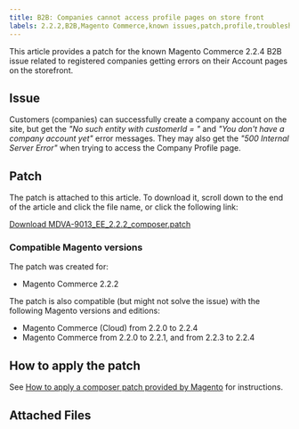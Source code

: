 ```yaml
---
title: B2B: Companies cannot access profile pages on store front
labels: 2.2.2,B2B,Magento Commerce,known issues,patch,profile,troubleshooting
---
```


This article provides a patch for the known Magento Commerce 2.2.4 B2B issue related to registered companies getting errors on their Account pages on the storefront.

## Issue

Customers (companies) can successfully create a company account on the site, but get the *"No such entity with customerId = "* and *"You don't have a company account yet"* error messages. They may also get the *"500 Internal Server Error"* when trying to access the Company Profile page.

## Patch

The patch is attached to this article. To download it, scroll down to the end of the article and click the file name, or click the following link:

 [Download MDVA-9013\_EE\_2.2.2\_composer.patch](assets/MDVA-9013_EE_2.2.2_composer.patch.zip) 

### Compatible Magento versions

The patch was created for:

* Magento Commerce 2.2.2

The patch is also compatible (but might not solve the issue) with the following Magento versions and editions:

* Magento Commerce (Cloud) from 2.2.0 to 2.2.4
* Magento Commerce from 2.2.0 to 2.2.1, and from 2.2.3 to 2.2.4

## How to apply the patch

See [How to apply a composer patch provided by Magento](https://support.magento.com/hc/en-us/articles/360028367731) for instructions.

## Attached Files
